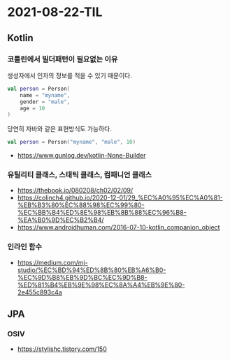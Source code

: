 # 2021-08-22-TIL

## Kotlin

### 코틀린에서 빌더패턴이 필요없는 이유
생성자에서 인자의 정보를 적을 수 있기 때문이다.

```kotlin
val person = Person(
    name = "myname",
    gender = "male",
    age = 10
)
```
당연히 자바와 같은 표현방식도 가능하다.
```kotlin
val person = Person("myname", "male", 10)
```

- https://www.gunlog.dev/kotlin-None-Builder

### 유틸리티 클래스, 스태틱 클래스, 컴패니언 클래스
- https://thebook.io/080208/ch02/02/09/
- https://colinch4.github.io/2020-12-01/29_%EC%A0%95%EC%A0%81-%EB%B3%80%EC%88%98%EC%99%80-%EC%BB%B4%ED%8E%98%EB%8B%88%EC%96%B8-%EA%B0%9D%EC%B2%B4/
- https://www.androidhuman.com/2016-07-10-kotlin_companion_object

### 인라인 함수
- https://medium.com/mj-studio/%EC%BD%94%ED%8B%80%EB%A6%B0-%EC%9D%B8%EB%9D%BC%EC%9D%B8-%ED%81%B4%EB%9E%98%EC%8A%A4%EB%9E%80-2e455c893c4a

## JPA

### OSIV
- https://stylishc.tistory.com/150